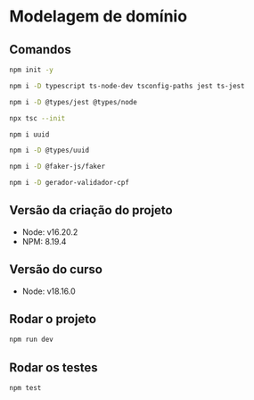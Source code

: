 # Modelagem de domínio

## Comandos
```sh
npm init -y

npm i -D typescript ts-node-dev tsconfig-paths jest ts-jest

npm i -D @types/jest @types/node

npx tsc --init

npm i uuid

npm i -D @types/uuid

npm i -D @faker-js/faker

npm i -D gerador-validador-cpf
```

## Versão da criação do projeto
- Node: v16.20.2
- NPM: 8.19.4

## Versão do curso
- Node: v18.16.0

## Rodar o projeto
```sh
npm run dev
```

## Rodar os testes
```sh
npm test
```